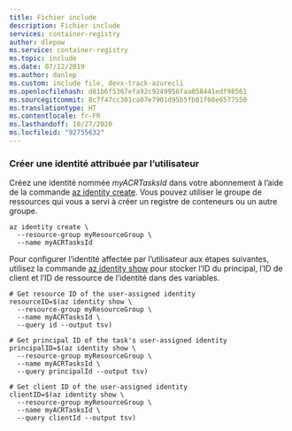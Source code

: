```yaml
---
title: Fichier include
description: Fichier include
services: container-registry
author: dlepow
ms.service: container-registry
ms.topic: include
ms.date: 07/12/2019
ms.author: danlep
ms.custom: include file, devx-track-azurecli
ms.openlocfilehash: d81b6f5367efa92c9249956faa058441edf98561
ms.sourcegitcommit: 8c7f47cc301ca07e7901d95b5fb81f08e6577550
ms.translationtype: HT
ms.contentlocale: fr-FR
ms.lasthandoff: 10/27/2020
ms.locfileid: "92755632"
---
```

### <a name="create-a-user-assigned-identity"></a>Créer une identité attribuée par l’utilisateur

Créez une identité nommée *myACRTasksId* dans votre abonnement à l’aide de la commande [az identity create][az-identity-create]. Vous pouvez utiliser le groupe de ressources qui vous a servi à créer un registre de conteneurs ou un autre groupe.

```azurecli
az identity create \
  --resource-group myResourceGroup \
  --name myACRTasksId
```

Pour configurer l’identité affectée par l’utilisateur aux étapes suivantes, utilisez la commande [az identity show][az-identity-show] pour stocker l’ID du principal, l’ID de client et l’ID de ressource de l’identité dans des variables.

```azurecli
# Get resource ID of the user-assigned identity
resourceID=$(az identity show \
  --resource-group myResourceGroup \
  --name myACRTasksId \
  --query id --output tsv)

# Get principal ID of the task's user-assigned identity
principalID=$(az identity show \
  --resource-group myResourceGroup \
  --name myACRTasksId \
  --query principalId --output tsv)

# Get client ID of the user-assigned identity
clientID=$(az identity show \
  --resource-group myResourceGroup \
  --name myACRTasksId \
  --query clientId --output tsv)
```

<!-- LINKS - Internal -->
[az-identity-create]: /cli/azure/identity#az-identity-create
[az-identity-show]: /cli/azure/identity#az-identity-show
